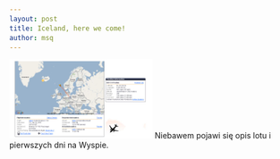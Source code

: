 ```yaml
---
layout: post
title: Iceland, here we come!
author: msq
---
```


<a href="./images/news/iceland_flight_map_01.png"><img src="./images/news/iceland_flight_map_01_thumb.png" class="image left" /></a>
Niebawem pojawi się opis lotu i pierwszych dni na Wyspie.
